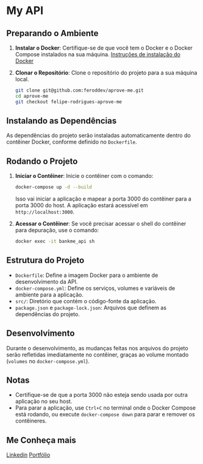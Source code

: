 # My API

## Preparando o Ambiente

1. **Instalar o Docker**: Certifique-se de que você tem o Docker e o Docker Compose instalados na sua máquina. [Instruções de instalação do Docker](https://docs.docker.com/get-docker/)

2. **Clonar o Repositório**: Clone o repositório do projeto para a sua máquina local.

    ```bash
    git clone git@github.com:feroddev/aprove-me.git
    cd aprove-me
    git checkout felipe-rodrigues-aprove-me
    ```

## Instalando as Dependências

As dependências do projeto serão instaladas automaticamente dentro do contêiner Docker, conforme definido no `Dockerfile`.

## Rodando o Projeto


1. **Iniciar o Contêiner**: Inicie o contêiner com o comando:

    ```bash
    docker-compose up -d --build
    ```

    Isso vai iniciar a aplicação e mapear a porta 3000 do contêiner para a porta 3000 do host. A aplicação estará acessível em `http://localhost:3000`.

2. **Acessar o Contêiner**: Se você precisar acessar o shell do contêiner para depuração, use o comando:

    ```bash
    docker exec -it bankme_api sh
    ```

## Estrutura do Projeto

- `Dockerfile`: Define a imagem Docker para o ambiente de desenvolvimento da API.
- `docker-compose.yml`: Define os serviços, volumes e variáveis de ambiente para a aplicação.
- `src/`: Diretório que contém o código-fonte da aplicação.
- `package.json` e `package-lock.json`: Arquivos que definem as dependências do projeto.


## Desenvolvimento

Durante o desenvolvimento, as mudanças feitas nos arquivos do projeto serão refletidas imediatamente no contêiner, graças ao volume montado (`volumes` no `docker-compose.yml`).

## Notas

- Certifique-se de que a porta 3000 não esteja sendo usada por outra aplicação no seu host.
- Para parar a aplicação, use `Ctrl+C` no terminal onde o Docker Compose está rodando, ou execute `docker-compose down` para parar e remover os contêineres.

## Me Conheça mais
[Linkedin](https://www.linkedin.com/in/feroddev/)
[Portfólio](portfolio-feroddev.vercel.app)

